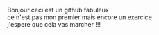 Bonjour ceci est un github fabuleux<br>
ce n'est pas mon premier mais encore un exercice<br>
j'espere que cela vas marcher !!!